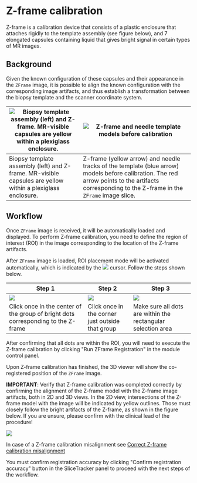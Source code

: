 # Z-frame calibration

Z-frame is a calibration device that consists of a plastic enclosure that attaches rigidly to the template assembly (see figure below), and 7 elongated capsules containing liquid that gives bright signal in certain types of MR images.


## Background
Given the known configuration of these capsules and their appearance in the `ZFrame` image, it is possible to align the known configuration with the corresponding image artifacts, and thus establish a transformation between the biopsy template and the scanner coordinate system.

| ![Biopsy template assembly (left) and Z-frame. MR-visible capsules are yellow within a plexiglass enclosure.](images/zframe.png) | ![Z-frame and needle template models before calibration ](images/zframe_unregistered_annotated.png) |
| -- | -- |
| Biopsy template assembly (left) and Z-frame. MR-visible capsules are yellow within a plexiglass enclosure. | Z-frame (yellow arrow) and needle tracks of the template (blue arrow) models before calibration. The red arrow points to the artifacts corresponding to the Z-frame in the `ZFrame` image slice. |

## Workflow

Once `ZFrame` image is received, it will be automatically loaded and displayed. To perform Z-frame calibration, you need to define the region of interest (ROI) in the image corresponding to the location of the Z-frame artifacts.

After `ZFrame` image is loaded, ROI placement mode will be activated automatically, which is indicated by the ![](images/roi_icon.png) cursor. Follow the steps shown below.

| Step 1 | Step 2 | Step 3 |
| -- | -- | -- |
| ![](images/zframe_center.png) | ![](images/zframe_corner.png) | ![](images/zframe_roi.png) |
| Click once in the center of the group of bright dots corresponding to the Z-frame | Click once in the corner just outside that group | Make sure all dots are within the rectangular selection area |

After confirming that all dots are within the ROI, you will need to execute the Z-frame calibration by clicking "Run ZFrame Registration" in the module control panel.

Upon Z-frame calibration has finished, the 3D viewer will show the co-registered position of the `ZFrame` image.

**IMPORTANT**: Verify that Z-frame calibration was completed correctly by confirming the alignment of the Z-frame model with the Z-frame image artifacts, both in 2D and 3D views. In the 2D view, intersections of the Z-frame model with the image will be indicated by yellow outlines. Those must closely follow the bright artifacts of the Z-frame, as shown in the figure below. If you are unsure, please confirm with the clinical lead of the procedure!

![](images/zframe_verification.png)

In case of a Z-frame calibration misalignment see [Correct Z-frame calibration misalignment](correct_z-frame_calibration_misalignment.md)

You must confirm registration accuracy by clicking "Confirm registration accuracy" button in the SliceTracker panel to proceed with the next steps of the workflow.